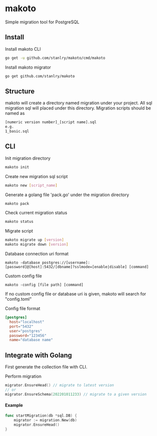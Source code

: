# makoto

Simple migration tool for PostgreSQL

## Install

Install makoto CLI

```bash
go get -u github.com/stanlry/makoto/cmd/makoto
```

Install makoto migrator

```bash
go get github.com/stanlry/makoto
```

## Structure

makoto will create a directory named migration under your project. All sql migration sql will placed under this directory.
Migration scripts should be named as

```bash
[numeric version number]_[script name].sql
e.g.
1_basic.sql
```

## CLI

Init migration directory

```bash
makoto init
```

Create new migration sql script

```bash
makoto new [script_name]
```

Generate a golang file 'pack.go' under the migration directory

```bash
makoto pack
```

Check current migration status

```bash
makoto status
```

Migrate script

```bash
makoto migrate up [version]
makoto migrate down [version]
```

Database connection uri format

```
makoto -database postgres://[username]:[password]@[host]:5432/[dbname]?sslmode=[enable|disable] [command]
```

Custom config file

```
makoto -config [file path] [command]
```

If no custom config file or database uri is given, makoto will search for "config.toml"

Config file format

```toml
[postgres]
  host="localhost"
  port="5432"
  user="postgres"
  password="123456"
  name="database name"
```

## Integrate with Golang

First generate the collection file with CLI.

Perform migration

```go
migrator.EnsureHead() // migrate to latest version
// or
migrator.EnsureSchema(202201011233) // migrate to a given version
```

#### Example

```go
func startMigration(db *sql.DB) {
    migrator := migration.New(db)
    migrator.EnsureHead()
}
```
